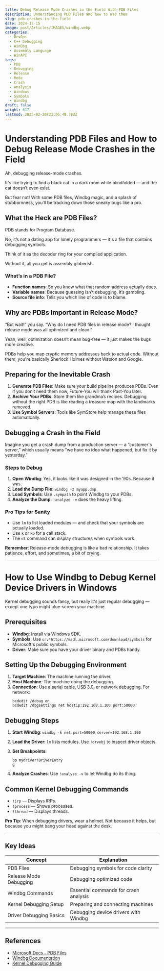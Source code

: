 ```yaml
---
title: Debug Release Mode Crashes in the Field With PDB Files
description: Understanding PDB Files and how to use them
slug: pdb-crashes-in-the-field
date: 2024-12-15
image: post/Articles/IMAGES/windbg.webp
categories:
  - DevOps
  - C++ Debugging
  - WinDbg
  - Assembly Language
  - WinAPI
tags:
  - PDB
  - Debugging
  - Release
  - Mode
  - Crash
  - Analysis
  - Windows
  - Symbols
  - Windbg
draft: false
weight: 617
lastmod: 2025-02-20T23:06:40.783Z
---
```

# Understanding PDB Files and How to Debug Release Mode Crashes in the Field

Ah, debugging release-mode crashes.

It's like trying to find a black cat in a dark room while blindfolded — and the cat doesn’t even exist.

But fear not! With some PDB files, Windbg magic, and a splash of stubbornness, you'll be tracking down those sneaky bugs like a pro.

## What the Heck are PDB Files?

PDB stands for Program Database.

No, it’s not a dating app for lonely programmers — it's a file that contains debugging symbols.

Think of it as the decoder ring for your compiled application.

Without it, all you get is assembly gibberish.

### What’s in a PDB File?

* **Function names**: So you know what that random address actually does.
* **Variable names**: Because guessing isn't debugging, it’s gambling.
* **Source file info**: Tells you which line of code is to blame.

## Why are PDBs Important in Release Mode?

“But wait!” you say. “Why do I need PDB files in release mode? I thought release mode was all optimized and clean.”

Yeah, well, optimization doesn’t mean bug-free — it just makes the bugs more creative.

PDBs help you map cryptic memory addresses back to actual code. Without them, you're basically Sherlock Holmes without Watson and Google.

## Preparing for the Inevitable Crash

1. **Generate PDB Files**: Make sure your build pipeline produces PDBs. Even if you don’t need them now, Future-You will thank Past-You later.
2. **Archive Your PDBs**: Store them like grandma’s recipes. Debugging without the right PDB is like reading a treasure map with the landmarks removed.
3. **Use Symbol Servers**: Tools like SymStore help manage these files automatically.

## Debugging a Crash in the Field

Imagine you get a crash dump from a production server — a “customer's server,” which usually means “we have no idea what happened, but fix it by yesterday.”

### Steps to Debug

1. **Open Windbg**: Yes, it looks like it was designed in the '90s. Because it was.
2. **Load the Dump File**: `windbg -z myapp.dmp`
3. **Load Symbols**: Use `.sympath` to point Windbg to your PDBs.
4. **Analyze the Dump**: `!analyze -v` does the heavy lifting.

### Pro Tips for Sanity

* Use `lm` to list loaded modules — and check that your symbols are actually loaded.
* Use `k` or `kb` for a call stack.
* The `dt` command can display structures when symbols work.

**Remember**: Release-mode debugging is like a bad relationship. It takes patience, effort, and sometimes, a bit of crying.

***

# How to Use Windbg to Debug Kernel Device Drivers in Windows

Kernel debugging sounds fancy, but really it's just regular debugging — except one typo might blue-screen your machine.

## Prerequisites

* **Windbg**: Install via Windows SDK.
* **Symbols**: Use `srv*https://msdl.microsoft.com/download/symbols` for Microsoft's public symbols.
* **Driver**: Make sure you have your driver binary and PDBs handy.

## Setting Up the Debugging Environment

1. **Target Machine**: The machine running the driver.
2. **Host Machine**: The machine doing the debugging.
3. **Connection**: Use a serial cable, USB 3.0, or network debugging. For network:
   ```
   bcdedit /debug on
   bcdedit /dbgsettings net hostip:192.168.1.100 port:50000
   ```

## Debugging Steps

1. **Start Windbg**: `windbg -k net:port=50000,server=192.168.1.100`

2. **Load the Driver**: `lm` lists modules. Use `!drvobj` to inspect driver objects.

3. **Set Breakpoints**:
   ```
   bp mydriver!DriverEntry
   g
   ```

4. **Analyze Crashes**: Use `!analyze -v` to let Windbg do its thing.

## Common Kernel Debugging Commands

* `!irp` — Displays IRPs.
* `!process` — Shows processes.
* `!thread` — Displays threads.

**Pro Tip**: When debugging drivers, wear a helmet. Not because it helps, but because you might bang your head against the desk.

***

## Key Ideas

| **Concept**             | **Explanation**                       |
| ----------------------- | ------------------------------------- |
| PDB Files               | Debugging symbols for code clarity    |
| Release Mode Debugging  | Debugging optimized code              |
| Windbg Commands         | Essential commands for crash analysis |
| Kernel Debugging Setup  | Preparing and connecting machines     |
| Driver Debugging Basics | Debugging device drivers with Windbg  |

***

## References

* [Microsoft Docs - PDB Files](https://learn.microsoft.com/en-us/windows/win32/debug/using-symbols)
* [Windbg Documentation](https://learn.microsoft.com/en-us/windows-hardware/drivers/debugger/)
* [Kernel Debugging Guide](https://docs.microsoft.com/en-us/windows-hardware/drivers/debugger/kernel-mode-debugging-overview)

